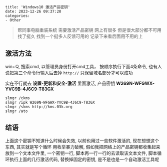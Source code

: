 ```
title: 'Windows10 激活产品密钥'
date: 2023-12-26 09:37:20
categories:
- Other

```



> 帮同事电脑重装系统 需要激活产品密钥 网上有很多 但是很大部分都不可用 找了挺久 找到一个挺多人反馈可用的 记录下来看后面用不用的上

<!--more-->



## 激活方法

win+Q, 搜索cmd, 以管理员身份打开cmd工具， 按顺序执行下面4条命令, 也有人说把第三个命令行输入后去掉 `http://`  只保留域名部分才可以成功

实在不行就去 **设置-更新和安全-激活** 里面激活, 产品密钥 **W269N-WFGWX-YVC9B-4J6C9-T83GX**

```shell
slmgr /ckms
slmgr /ipk W269N-WFGWX-YVC9B-4J6C9-T83GX
slmgr /skms http://kms.03k.org
slmgr /ato
```



## 结语

上面这个密钥不知道什么时候会失效, 以前也用过一些软件激活的, 现在想想这个东西, 其实就是写个循环 用枚举暴力破解, 假如我把网络上的产品密钥都收集起来放到一个文本文件里, 一个密钥一行, 脚本再一行一行的去读取该文本文件, 脚本循环执行上面的几行激活代码, 替换掉固定的密钥, 是不是也是一个自动激活工具呢